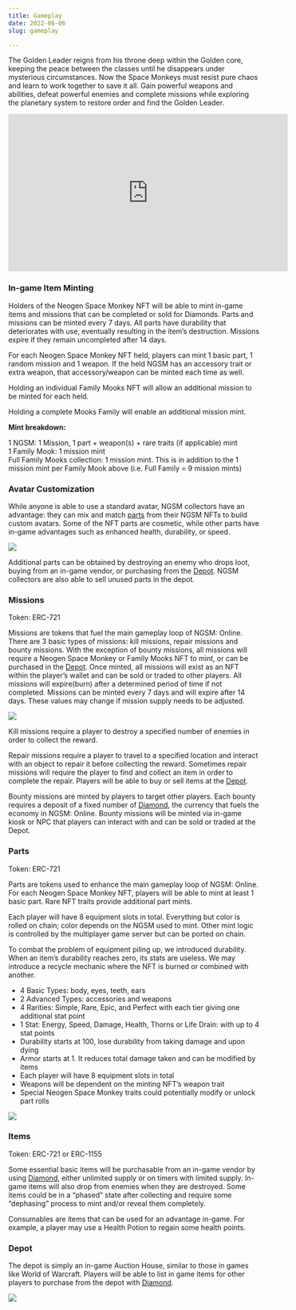 ```yaml
---
title: Gameplay
date: 2022-06-06
slug: gameplay

---
```

The Golden Leader reigns from his throne deep within the Golden core, keeping the peace between the classes until he disappears under mysterious circumstances. Now the Space Monkeys must resist pure chaos and learn to work together to save it all. Gain powerful weapons and abilities, defeat powerful enemies and complete missions while exploring the planetary system to restore order and find the Golden Leader.

<iframe width="560" height="315" src="https://www.youtube.com/embed/Pz2H4D1LWWc" title="Neogen Space Monkey Preview" frameborder="0" allow="accelerometer; autoplay; clipboard-write; encrypted-media; gyroscope; picture-in-picture" allowfullscreen></iframe>

### In-game Item Minting

Holders of the Neogen Space Monkey NFT will be able to mint in-game items and missions that can be completed or sold for Diamonds. Parts and missions can be minted every 7 days. All parts have durability that deteriorates with use, eventually resulting in the item’s destruction. Missions expire if they remain uncompleted after 14 days.

For each Neogen Space Monkey NFT held, players can mint 1 basic part, 1 random mission and 1 weapon. If the held NGSM has an accessory trait or extra weapon, that accessory/weapon can be minted each time as well.

Holding an individual Family Mooks NFT will allow an additional mission to be minted for each held.

Holding a complete Mooks Family will enable an additional mission mint.

**Mint breakdown:**

1 NGSM: 1 Mission, 1 part + weapon(s) + rare traits (if applicable) mint  
1 Family Mook: 1 mission mint  
Full Family Mooks collection: 1 mission mint. This is in addition to the 1 mission mint per Family Mook above (i.e. Full Family = 9 mission mints)

### Avatar Customization

While anyone is able to use a standard avatar, NGSM collectors have an advantage: they can mix and match [parts](/gameplay#parts "parts") from their NGSM NFTs to build custom avatars. Some of the NFT parts are cosmetic, while other parts have in-game advantages such as enhanced health, durability, or speed.

![](/e0b1qagyux.png)

Additional parts can be obtained by destroying an enemy who drops loot, buying from an in-game vendor, or purchasing from the [Depot](/gameplay#depot "Depot"). NGSM collectors are also able to sell unused parts in the depot.

### Missions

Token: ERC-721

Missions are tokens that fuel the main gameplay loop of NGSM: Online. There are 3 basic types of missions: kill missions, repair missions and bounty missions. With the exception of bounty missions, all missions will require a Neogen Space Monkey or Family Mooks NFT to mint, or can be purchased in the [Depot](/gameplay#depot "Depot"). Once minted, all missions will exist as an NFT within the player’s wallet and can be sold or traded to other players. All missions will expire(burn) after a determined period of time if not completed. Missions can be minted every 7 days and will expire after 14 days. These values may change if mission supply needs to be adjusted.

![](/kztojxu2mo.png)

Kill missions require a player to destroy a specified number of enemies in order to collect the reward.

Repair missions require a player to travel to a specified location and interact with an object to repair it before collecting the reward. Sometimes repair missions will require the player to find and collect an item in order to complete the repair. Players will be able to buy or sell items at the [Depot](/gameplay#depot "Depot").

Bounty missions are minted by players to target other players. Each bounty requires a deposit of a fixed number of [Diamond](/tokenomics#diamond "Diamond"), the currency that fuels the economy in NGSM: Online. Bounty missions will be minted via in-game kiosk or NPC that players can interact with and can be sold or traded at the Depot.

### Parts

Token: ERC-721

Parts are tokens used to enhance the main gameplay loop of NGSM: Online. For each Neogen Space Monkey NFT, players will be able to mint at least 1 basic part. Rare NFT traits provide additional part mints.

Each player will have 8 equipment slots in total. Everything but color is rolled on chain; color depends on the NGSM used to mint. Other mint logic is controlled by the multiplayer game server but can be ported on chain.

To combat the problem of equipment piling up, we introduced durability. When an item’s durability reaches zero, its stats are useless. We may introduce a recycle mechanic where the NFT is burned or combined with another.

* 4 Basic Types: body, eyes, teeth, ears
* 2 Advanced Types: accessories and weapons
* 4 Rarities: Simple, Rare, Epic, and Perfect with each tier giving one additional stat point
* 1 Stat: Energy, Speed, Damage, Health, Thorns or Life Drain: with up to 4 stat points
* Durability starts at 100, lose durability from taking damage and upon dying
* Armor starts at 1. It reduces total damage taken and can be modified by items
* Each player will have 8 equipment slots in total
* Weapons will be dependent on the minting NFT’s weapon trait
* Special Neogen Space Monkey traits could potentially modify or unlock part rolls

![](/ygif2dicin.png)

### Items

Token: ERC-721 or ERC-1155

Some essential basic items will be purchasable from an in-game vendor by using [Diamond](/tokenomics#diamond "Diamond"), either unlimited supply or on timers with limited supply. In-game items will also drop from enemies when they are destroyed. Some items could be in a “phased” state after collecting and require some “dephasing” process to mint and/or reveal them completely.

Consumables are items that can be used for an advantage in-game. For example, a player may use a Health Potion to regain some health points.

### Depot

The depot is simply an in-game Auction House, similar to those in games like World of Warcraft. Players will be able to list in game items for other players to purchase from the depot with [Diamond](/tokenomics#diamond "Diamond").

![](/aguqinsxk0.png)